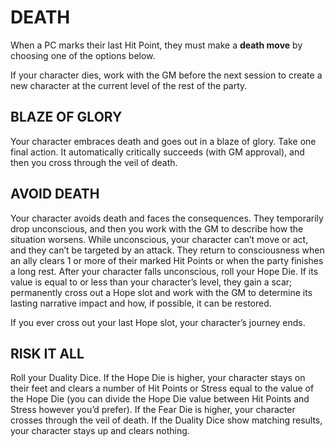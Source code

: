 # DEATH

When a PC marks their last Hit Point, they must make a **death move** by choosing one of the options below.

If your character dies, work with the GM before the next session to create a new character at the current level of the rest of the party.

## BLAZE OF GLORY

Your character embraces death and goes out in a blaze of glory. Take one final action. It automatically critically succeeds (with GM approval), and then you cross through the veil of death.

## AVOID DEATH

Your character avoids death and faces the consequences. They temporarily drop unconscious, and then you work with the GM to describe how the situation worsens. While unconscious, your character can’t move or act, and they can’t be targeted by an attack. They return to consciousness when an ally clears 1 or more of their marked Hit Points or when the party finishes a long rest. After your character falls unconscious, roll your Hope Die. If its value is equal to or less than your character’s level, they gain a scar; permanently cross out a Hope slot and work with the GM to determine its lasting narrative impact and how, if possible, it can be restored. 

If you ever cross out your last Hope slot, your character’s journey ends.

## RISK IT ALL

Roll your Duality Dice. If the Hope Die is higher, your character stays on their feet and clears a number of Hit Points or Stress equal to the value of the Hope Die (you can divide the Hope Die value between Hit Points and Stress however you’d prefer). If the Fear Die is higher, your character crosses through the veil of death. If the Duality Dice show matching results, your character stays up and clears nothing.
